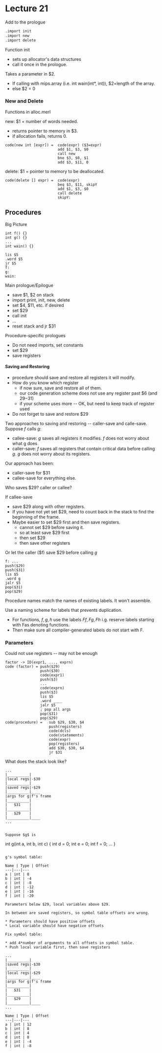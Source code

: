 # Lecture 21

Add to the prologue

```asm
.import init
.import new
.import delete
```

Function init

* sets up allocator's data structures
* call it once in the prologue.

Takes a parameter in $2.

* If calling with mips.array (i.e. int wain(int*, int)), $2=length of the array.
* else $2 = 0

### New and Delete

Functions in alloc.merl

new: $1 = number of words needed.  

* returns pointer to memory in $3. 
* if allocation fails, returns 0.

```
code(new int [expr]) =  code(expr) ($3=expr)
                        add $1, $3, $0
                        call new
                        bne $3, $0, $1
                        add $3, $11, 0
```

delete: $1 = pointer to memory to be deallocated.

```
code(delete [] expr) =  code(expr)
                        beq $3, $11, skipY
                        add $1, $3, $0
                        call delete
                        skipY:
```

## Procedures

Big Picture

```
int f() {}
int g() {}
...
int wain() {}
```

```
lis $5
.word $5
jr $5
f:
g:
wain:
```

Main prologue/Epilogue

* save $1, $2 on stack
* import print, init, new, delete
* set $4, $11, etc. if desired
* set $29
* call init
* ...
* reset stack and jr $31

Procedure-specific prologues

* Do not need imports, set constants
* set $29
* save registers

#### Saving and Restoring

* procedure should save and restore all registers it will modify.
* How do you know which register
    * if now sure, save and restore all of them.
    * our code generation scheme does not use any register past $6 (and $29-$31)
    * if your scheme uses more -- OK, but need to keep track of register used
* Do not forget to save and restore $29

Two approaches to saving and restoring -- caller-save and calle-save. Suppose $f$ calls $g$:

* callee-save: $g$ saves all registers it modifies. $f$ does not worry about what g does
* caller-save: $f$ saves all registers that contain critical data before calling $g$. $g$ does not worry about its registers.

Our approach has been:

* caller-save for $31
* callee-save for everything else.

Who saves $29? caller or callee?

If callee-save

* save $29 along with other registers. 
* If you have not yet set $29, need to count back in the stack to find the beginning of the frame.
* Maybe easier to set $29 first and then save registers.
    * cannot set $29 before saving it.
    * so at least save $29 first
    * then set $29
    * then save other registers
    
Or let the caller ($f) save $29 before calling $g$

```
f: ...
push($29)
push($31)
lis $5
.word g
jalr $5
pop($31)
pop($29)
```

Procedure names match the names of existing labels. It won't assemble.

Use a naming scheme for labels that prevents duplication.

* For functions, $f,g,h$ use the labels $Ff, Fg, Fh$ i.g. reserve labels starting with Fas denoting functions.
* Then make sure all compiler-generated labels do not start with F.

### Parameters

Could not use registers -- may not be enough

```
factor -> ID(expr1, ..., exprn)
code (factor) = push($29)
                push($30)
                code(expr1)
                push($3)
                ...
                code(exprn)
                push($3)
                lis $5
                .word ____
                jalr $5
                ; pop all args
                pop($31)
                pop($29)
code(procedure) =   sub $29, $30, $4
                    push(registers)
                    code(dcls)
                    code(statements)
                    code(expr)
                    pop(registers)
                    add $30, $30, $4
                    jr $31
```

What does the stack look like?

```
...
|__________|
|local regs|-$30
|__________|
|saved regs|-$29
|__________|____
|args for g|f's frame
|__________|
|   $31    |
|__________|
|   $29    |
|__________|____
...


Suppose $g$ is 

```
int g(int a, int b, int c) {
int d = 0; int e = 0; int f = 0;
...
}
```

g's symbol table:

Name | Type | Offset
---|---|---
a | int | 0
b | int | -4
c | int | -8
d | int | -12
e | int | -16
f | int | -20

Parameters below $29, local variables above $29.

In between are saved registers, so symbol table offsets are wrong.

* Parameters should have positive offsets
* Local variable should have negative offsets

Fix symbol table: 

* add 4*number of arguments to all offsets in symbol table.
* Push local variable first, then save registers

...
|__________|
|saved regs|-$30
|__________|
|local regs|-$29
|__________|____
|args for g|f's frame
|__________|
|   $31    |
|__________|
|   $29    |
|__________|____
...

Name | Type | Offset
---|---|---
a | int | 12
b | int | 8
c | int | 4
d | int | 0
e | int | -4
f | int | -8